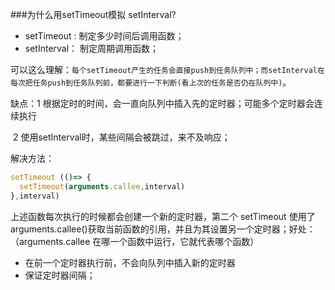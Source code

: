###为什么用setTimeout模拟 setInterval?

* setTimeout : 制定多少时间后调用函数；
* setInterval： 制定周期调用函数；

可以这么理解：`每个setTimeout产生的任务会直接push到任务队列中；而setInterval在每次把任务push到任务队列前，都要进行一下判断(看上次的任务是否仍在队列中)`。

缺点：1 根据定时的时间，会一直向队列中插入先的定时器；可能多个定时器会连续执行

​			2 使用setInterval时，某些间隔会被跳过，来不及响应；



解决方法： 

```javascript
setTimeout (()=> {
  setTimeout(arguments.callee,interval)
},imterval)
```

上述函数每次执行的时候都会创建一个新的定时器，第二个 setTimeout 使用了 arguments.callee()获取当前函数的引用，并且为其设置另一个定时器；好处：（arguments.callee 在哪一个函数中运行，它就代表哪个函数）

* 在前一个定时器执行前，不会向队列中插入新的定时器
* 保证定时器间隔；


